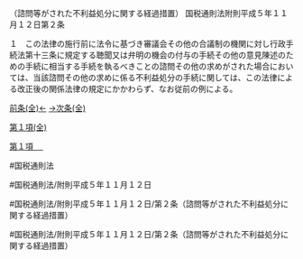 （諮問等がされた不利益処分に関する経過措置）
国税通則法附則平成５年１１月１２日第２条

１　この法律の施行前に法令に基づき審議会その他の合議制の機関に対し行政手続法第十三条に規定する聴聞又は弁明の機会の付与の手続その他の意見陳述のための手続に相当する手続を執るべきことの諮問その他の求めがされた場合においては、当該諮問その他の求めに係る不利益処分の手続に関しては、この法律による改正後の関係法律の規定にかかわらず、なお従前の例による。

[前条(全)←](国税通則法＿＿＿＿附則平成５年１１月１２日第１条_.md)    [→次条(全)](国税通則法＿＿＿＿附則平成５年１１月１２日第１３条_.md)

[第１項(全)](国税通則法＿＿＿＿附則平成５年１１月１２日第２条第１項_.md)  

[第１項 　 ](国税通則法＿＿＿＿附則平成５年１１月１２日第２条第１項.md)  

#国税通則法

#国税通則法/附則平成５年１１月１２日

#国税通則法/附則平成５年１１月１２日/第２条（諮問等がされた不利益処分に関する経過措置）

#国税通則法/附則平成５年１１月１２日/第２条（諮問等がされた不利益処分に関する経過措置）

